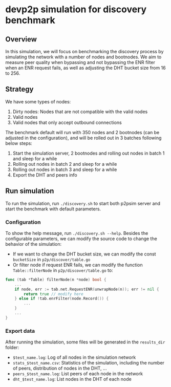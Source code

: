 # devp2p simulation for discovery benchmark

## Overview

In this simulation, we will focus on benchmarking the discovery process by simulating the network with a number of nodes and bootnodes. We aim to measure peer quality when bypassing and not bypassing the ENR filter when an ENR request fails, as well as adjusting the DHT bucket size from 16 to 256.

## Strategy

We have some types of nodes:
1. Dirty nodes: Nodes that are not compatible with the valid nodes
2. Valid nodes
3. Valid nodes that only accept outbound connections

The benchmark default will run with 350 nodes and 2 bootnodes (can be adjusted in the configuration), and will be rolled out in 3 batches following below steps:
1. Start the simulation server, 2 bootnodes and rolling out nodes in batch 1 and sleep for a while
2. Rolling out nodes in batch 2 and sleep for a while
3. Rolling out nodes in batch 3 and sleep for a while
4. Export the DHT and peers info

## Run simulation

To run the simulation, run `./discovery.sh` to start both p2psim server and start the benchmark with default parameters.

### Configuration

To show the help message, run `./discovery.sh --help`. Besides the configurable parameters, we can modify the source code to change the behavior of the simulation:
- If we want to change the DHT bucket size, we can modify the const `bucketSize` in `p2p/discover/table.go`
- Or filter node if request ENR fails, we can modify the function `Table::filterNode` in `p2p/discover/table.go` to:

```go
func (tab *Table) filterNode(n *node) bool {
    ...
	if node, err := tab.net.RequestENR(unwrapNode(n)); err != nil {
		return true // modify here
	} else if !tab.enrFilter(node.Record()) {
        ...
	}
    ...
}
```

### Export data

After running the simulation, some files will be generated in the `results_dir` folder:
- `$test_name.log`: Log of all nodes in the simulation network
- `stats_$test_name.csv`: Statistics of the simulation, including the number of peers, distribution of nodes in the DHT, ...
- `peers_$test_name.log`: List peers of each node in the network
- `dht_$test_name.log`: List nodes in the DHT of each node